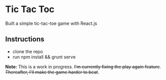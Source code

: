 Tic Tac Toc 
===================

Built a simple tic-tac-toe game with React.js


Instructions
-------------
- clone the repo
- run npm install && grunt serve

**Note:** This is a work in progress. <strike>I'm currently fixing the play again feature</strike>. <strike> Thereafter, I'll make the game harder to beat</strike>. 
